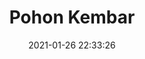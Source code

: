 ---
id_post: 13
title: "Pohon Kembar"
slug: 'pohon-kembar'
date: 2021-01-26 22:33:26
description: 'Keberagaman dalam Harmoni.'
image: 'https://i.postimg.cc/gkyrRqMk/IMG-20201114-175446.jpg'
categories: fauvisme
artist: 'Gallery teplok.id'
instagram: 'dian_djoyo'
---